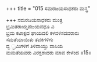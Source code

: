 +++
title = "015 ಸಮರಜಯಸಾಧಕರು ಮನ್ತ್ರ"

+++
ಸಮರಜಯಸಾಧಕರು ಮಂತ್ರ  
ಭ್ರಮಿತರಾಯ್ತಪಜಯವಧೂ ವಿ  
ಭ್ರಮ ಕಟಾಕ್ಷದ ಘಾಯದಲಿ ಕಳವಳಿಸದವರಾರು  
ಸಮತೆಯಾಯಿತು ತವಕಿಗಳಿಗು  
ದ್ಭ ್ರಮಿಗಳಿಗೆ ತಿಳಿವಾಯ್ತು ವಾಸಿಯ  
ಮಮತೆಯವರು ವಿರಕ್ತರಾದರು ಮಾವ ಕೇಳೆಂದ       ॥15॥